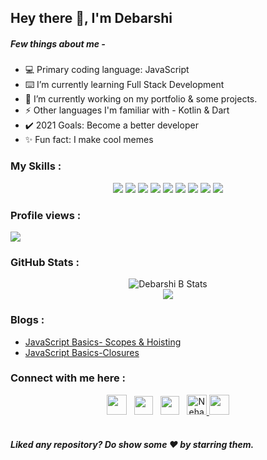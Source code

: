 ## Hey there 👋, I'm Debarshi

##### Few things about me -

<ul list-style-type="none">
  <li>💻 Primary coding language: JavaScript </li>
  <li> ⌨️ I’m currently learning Full Stack Development</li>
  <li>🔭 I’m currently working on my portfolio & some projects.</li>
  <li>⚡ Other languages I'm familiar with - Kotlin & Dart</li>
  <li>✔️ 2021 Goals: Become a better developer </li>
  <li>✨ Fun fact: I make cool memes</li>
</ul>

### My Skills :

<center>
<img src="https://img.shields.io/badge/React-20232A?style=for-the-badge&logo=react&logoColor=61DAFB"/>
<img src="https://img.shields.io/badge/HTML5-E34F26?style=for-the-badge&logo=html5&logoColor=white" />

<img src="https://img.shields.io/badge/JavaScript-F7DF1E?style=for-the-badge&logo=javascript&logoColor=black"/>

<img src="https://img.shields.io/badge/CSS3-1572B6?style=for-the-badge&logo=css3&logoColor=white"/>

<img src="https://img.shields.io/badge/Kotlin-0095D5?&style=for-the-badge&logo=kotlin&logoColor=white">
<img src="https://img.shields.io/badge/Markdown-000000?style=for-the-badge&logo=markdown&logoColor=white"/>

<img src="https://img.shields.io/badge/Dart-0175C2?style=for-the-badge&logo=dart&logoColor=white">

<img src="https://img.shields.io/badge/Flutter-02569B?style=for-the-badge&logo=flutter&logoColor=white">

<img src="https://img.shields.io/badge/next.js-000000?style=for-the-badge&logo=next-dot-js&logoColor=white">

</center>

### Profile views :

<img src="https://profile-counter.glitch.me/{Debarshi95}/count.svg" />

<br/>

### GitHub Stats :

<center align="center"> 
<img src="https://github-readme-stats.vercel.app/api?username=Debarshi95&show_icons=true&theme=gotham" alt="Debarshi B Stats" />

<br/>

<img src="https://github-readme-stats.vercel.app/api/top-langs/?username=Debarshi95&layout=compact"/>
</center>

### Blogs :

<ul list-style="none">
<li>
  <a target="_blank" href="https://dev.to/devdebarshi/javascript-basics-scopes-hoisting-2lmj">JavaScript Basics- Scopes & Hoisting 
  </a>
</li>
<li>
  <a target="_blank" href="https://dev.to/devdebarshi/javascript-basics-closures-hgp">JavaScript Basics-Closures
  </a>
</li>
</ul>

### Connect with me here :

<center>
<a href="https://www.linkedin.com/in/debarshi-bhattacharjee-5a9289164/" target="_blank"><img height="32" src="https://img.shields.io/badge/linkedin-blue.svg?&style=for-the-badge&logo=linkedin&logoColor=white" /></a> &nbsp;
<a href="mailto:devdbhatt0@gmail.com" style="text-decoration:none"><img height="30" src = "https://img.shields.io/badge/gmail-c14438?&style=for-the-badge&logo=gmail&logoColor=white"></a> &nbsp;
<a href="https://twitter.com/debarshib13" target="_blank"><img height="30" src = "https://img.shields.io/badge/twitter-%231DA1F2.svg?&style=for-the-badge&logo=twitter&logoColor=white"></a> &nbsp;
<a href="https://dev.to/devdebarshi">
  <img src="https://d2fltix0v2e0sb.cloudfront.net/dev-badge.svg" alt="Neha Soni's DEV Community Profile" height="32">
</a>
<a href="https://devdebarshi.hashnode.dev" target="_blank"> <img height="32" src="https://img.shields.io/badge/Hashnode-%230077B5.svg?&style=for-the-badge&logo=Hashnode&logoColor=white"></a>

</center>

<br/>
<h5>Liked any repository? Do show some ❤️ by starring them.</h5>
